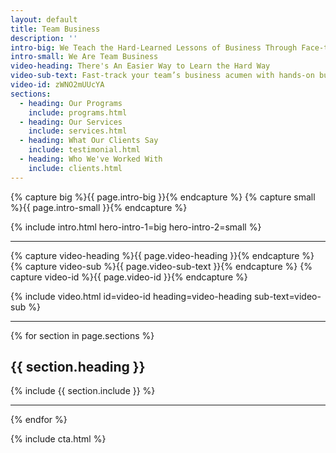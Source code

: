 ```yaml
---
layout: default
title: Team Business
description: ''
intro-big: We Teach the Hard-Learned Lessons of Business Through Face-to-Face Experiences
intro-small: We Are Team Business
video-heading: There's An Easier Way to Learn the Hard Way
video-sub-text: Fast-track your team’s business acumen with hands-on business training simulations. For anyone from students to executives, Team Business can help turn principles of business operation into habits.
video-id: zWNO2mUUcYA
sections:
  - heading: Our Programs
    include: programs.html
  - heading: Our Services
    include: services.html
  - heading: What Our Clients Say
    include: testimonial.html
  - heading: Who We've Worked With
    include: clients.html
---
```


<!-- This pulls text from the 'Intro Main' and 'Intro Sub' fields in the left-hand pane -->
{% capture big %}{{ page.intro-big }}{% endcapture %}
{% capture small %}{{ page.intro-small }}{% endcapture %}

{% include intro.html hero-intro-1=big hero-intro-2=small %}

___

<!-- Homepage Video (you can edit the video ID, heading, and sub-text fields below) -->
{% capture video-heading %}{{ page.video-heading }}{% endcapture %}
{% capture video-sub %}{{ page.video-sub-text }}{% endcapture %}
{% capture video-id %}{{ page.video-id }}{% endcapture %}

{% include video.html id=video-id heading=video-heading sub-text=video-sub %}

___

<!-- Loop through section headings and includes -->

{% for section in page.sections %}

  <h2>{{ section.heading }}</h2>

  {% include {{ section.include }} %}

  ___

{% endfor %}

<!-- Site-wide CTA -->
{% include cta.html %}
